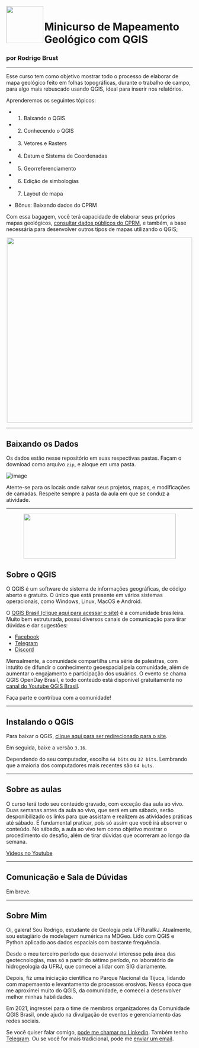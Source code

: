 <img align="left" width="100" height="100" src="https://user-images.githubusercontent.com/53950449/118178620-92c52b80-b40a-11eb-906f-dbd56aaec3c9.png">

# Minicurso de Mapeamento Geológico com QGIS

### por Rodrigo Brust

___

Esse curso tem como objetivo mostrar todo o processo de elaborar de mapa geológico feito em folhas topográficas, durante o trabalho de campo, para algo mais rebuscado usando QGIS, ideal para inserir nos relatórios.

Aprenderemos os seguintes tópicos:

- 1. Baixando o QGIS

- 2. Conhecendo o QGIS

- 3. Vetores e Rasters

- 4. Datum e Sistema de Coordenadas

- 5. Georreferenciamento

- 6. Edição de simbologias

- 7. Layout de mapa 

- Bônus: Baixando dados do CPRM

Com essa bagagem, você terá capacidade de elaborar seus próprios mapas geológicos, [consultar dados públicos do CPRM](http://geosgb.cprm.gov.br/geosgb/downloads.html), e também, a base necessária para desenvolver outros tipos de mapas utilizando o QGIS;

<p align = "center">
  <img  width="500" height="500" src="https://user-images.githubusercontent.com/53950449/118647516-cc55b800-b7b7-11eb-9f28-6fb42f291ac6.png">
</p>

___

## Baixando os Dados

Os dados estão nesse repositório em suas respectivas pastas. Façam o download como arquivo `zip`, e aloque em uma pasta. 

![image](https://user-images.githubusercontent.com/53950449/137153253-2682aa6c-2495-4844-b36e-9cd989f04029.png)



Atente-se para os locais onde salvar seus projetos, mapas, e modificações de camadas. Respeite sempre a pasta da aula em que se conduz a atividade.



_____

<p align="center">
  <img width="411" height="122" src="https://i2.wp.com/qgisbrasil.org/wp-content/uploads/2017/08/qgis_brasil_original.png?w=500">
</p>

## Sobre o QGIS

O QGIS é um software de sistema de informações geográficas, de código aberto e gratuito. O único que está presente em vários sistemas operacionais, como Windows, Linux, MacOS e Android.

O [QGIS Brasil (clique aqui para acessar o site)](http://qgisbrasil.org) é a comunidade brasileira. Muito bem estruturada, possui diversos canais de comunicação para tirar dúvidas e dar sugestões:
- [Facebook](https://www.facebook.com/groups/qgisbrasil/?multi_permalinks=4170942409595775&notif_id=1620579383859994&notif_t=group_highlights&ref=notif)
- [Telegram](https://t.me/thinkfreeqgis)
- [Discord](https://discord.gg/GzaTAgyuBJ)

Mensalmente, a comunidade compartilha uma série de palestras, com intutito de difundir o conhecimento geoespacial pela comunidade, além de aumentar o engajamento e participação dos usuários. O evento se chama QGIS OpenDay Brasil, e todo conteúdo está disponível gratuitamente no [canal do Youtube QGIS Brasil](https://www.youtube.com/c/QGISBrasil).

Faça parte e contribua com a comunidade! 

____

## Instalando o QGIS

Para baixar o QGIS, [clique aqui para ser redirecionado para o site](https://www.qgis.org/pt_BR/site/forusers/download.html).

Em seguida, baixe a versão `3.16`.

Dependendo do seu computador, escolha `64 bits` ou `32 bits`. Lembrando que a maioria dos computadores mais recentes são `64 bits`.

______

## Sobre as aulas

O curso terá todo seu conteúdo gravado, com exceção daa aula ao vivo. Duas semanas antes da aula ao vivo, que será em um sábado, serão desponibilizado os links para que assistam e realizem as atividades práticas até sábado. É fundamental praticar, pois só assim que você irá absorver o conteúdo. 
No sábado, a aula ao vivo tem como objetivo mostrar o procedimento do desafio, além de tirar dúvidas que ocorreram ao longo da semana.


[Vídeos no Youtube](https://www.youtube.com/watch?v=n3PIDThUmhU&list=PLSUwboQThFBvmpQbgEXLDmMBe4zgelHUI)

______

## Comunicação e Sala de Dúvidas

Em breve.

____

## Sobre Mim

Oi, galera! Sou Rodrigo, estudante de Geologia pela UFRuralRJ. Atualmente, sou estagiário de modelagem numérica na MDGeo. Lido com QGIS e Python aplicado aos dados espaciais com bastante frequência.

Desde o meu terceiro período que desenvolvi interesse pela área das geotecnologias, mas só a partir do sétimo período, no laboratório de hidrogeologia da UFRJ, que comecei a lidar com SIG diariamente. 

Depois, fiz uma iniciação científica no Parque Nacional da Tijuca, lidando com mapemaento e levantamento de processos erosivos. Nessa época que me aproximei muito do QGIS, da comunidade, e comecei a desenvolver melhor minhas habilidades.

Em 2021, ingressei para o time de membros organizadores da Comunidade QGIS Brasil, onde ajudo na divulgação de eventos e gerenciamento das redes sociais.

Se você quiser falar comigo, [pode me chamar no Linkedin](https://www.linkedin.com/in/rodrigobrust/). Também tenho [Telegram](https://t.me/r_brust). Ou se você for mais tradicional, pode me [enviar um email](mailto:rodrigobrusts@gmail.com).
